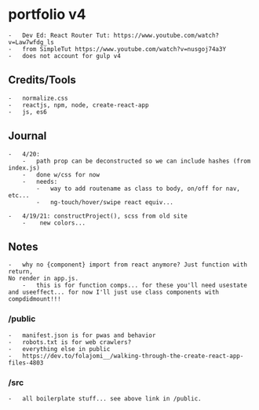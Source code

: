 # portfolio v4

	-	Dev Ed: React Router Tut: https://www.youtube.com/watch?v=Law7wfdg_ls
	-	from SimpleTut https://www.youtube.com/watch?v=nusgoj74a3Y
	-	does not account for gulp v4

## Credits/Tools

	-	normalize.css
	-	reactjs, npm, node, create-react-app
	-	js, es6

## Journal

	-	4/20: 
		-	path prop can be deconstructed so we can include hashes (from index.js)
		-	done w/css for now
		-	needs:
			-	way to add routename as class to body, on/off for nav, etc...
			-	ng-touch/hover/swipe react equiv...

	-	4/19/21: constructProject(), scss from old site
		-	 new colors...
	
## Notes

	-	why no {component} import from react anymore? Just function with return,
	No render in app.js.
		-	this is for function comps... for these you'll need usestate and useeffect... for now I'll just use class components with compdidmount!!!

### /public

	-	manifest.json is for pwas and behavior
	-	robots.txt is for web crawlers?
	-	everything else in public
	-	https://dev.to/folajomi__/walking-through-the-create-react-app-files-4803

### /src

	-	all boilerplate stuff... see above link in /public.
